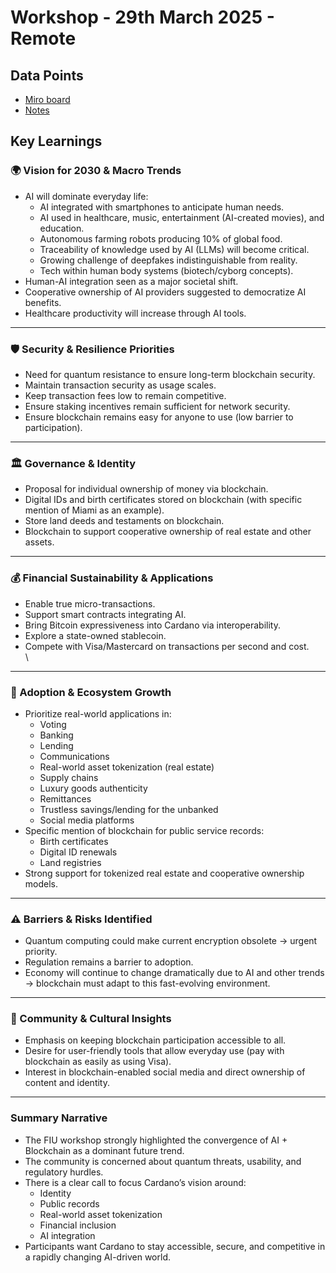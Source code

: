 # Workshop - 29th March 2025 - Remote

## Data Points

* [Miro board](https://miro.com/app/board/uXjVIKkfemo=/)
* [Notes](https://product.cardano.intersectmbo.org/docs/workshops/fiu-mar-2025)

## Key Learnings

### 🌍 Vision for 2030 & Macro Trends

* AI will dominate everyday life:
  * AI integrated with smartphones to anticipate human needs.
  * AI used in healthcare, music, entertainment (AI-created movies), and education.
  * Autonomous farming robots producing 10% of global food.
  * Traceability of knowledge used by AI (LLMs) will become critical.
  * Growing challenge of deepfakes indistinguishable from reality.
  * Tech within human body systems (biotech/cyborg concepts).
* Human-AI integration seen as a major societal shift.
* Cooperative ownership of AI providers suggested to democratize AI benefits.
* Healthcare productivity will increase through AI tools.

***

### 🛡 Security & Resilience Priorities

* Need for quantum resistance to ensure long-term blockchain security.
* Maintain transaction security as usage scales.
* Keep transaction fees low to remain competitive.
* Ensure staking incentives remain sufficient for network security.
* Ensure blockchain remains easy for anyone to use (low barrier to participation).

***

### 🏛 Governance & Identity

* Proposal for individual ownership of money via blockchain.
* Digital IDs and birth certificates stored on blockchain (with specific mention of Miami as an example).
* Store land deeds and testaments on blockchain.
* Blockchain to support cooperative ownership of real estate and other assets.

***

### 💰 Financial Sustainability & Applications

* Enable true micro-transactions.
* Support smart contracts integrating AI.
* Bring Bitcoin expressiveness into Cardano via interoperability.
* Explore a state-owned stablecoin.
* Compete with Visa/Mastercard on transactions per second and cost.\
  \


***

### 🌱 Adoption & Ecosystem Growth

* Prioritize real-world applications in:
  * Voting
  * Banking
  * Lending
  * Communications
  * Real-world asset tokenization (real estate)
  * Supply chains
  * Luxury goods authenticity
  * Remittances
  * Trustless savings/lending for the unbanked
  * Social media platforms
* Specific mention of blockchain for public service records:
  * Birth certificates
  * Digital ID renewals
  * Land registries
* Strong support for tokenized real estate and cooperative ownership models.

***

### ⚠ Barriers & Risks Identified

* Quantum computing could make current encryption obsolete → urgent priority.
* Regulation remains a barrier to adoption.
* Economy will continue to change dramatically due to AI and other trends → blockchain must adapt to this fast-evolving environment.

***

### 👥 Community & Cultural Insights

* Emphasis on keeping blockchain participation accessible to all.
* Desire for user-friendly tools that allow everyday use (pay with blockchain as easily as using Visa).
* Interest in blockchain-enabled social media and direct ownership of content and identity.

***

### Summary Narrative

* The FIU workshop strongly highlighted the convergence of AI + Blockchain as a dominant future trend.
* The community is concerned about quantum threats, usability, and regulatory hurdles.
* There is a clear call to focus Cardano’s vision around:
  * Identity
  * Public records
  * Real-world asset tokenization
  * Financial inclusion
  * AI integration
* Participants want Cardano to stay accessible, secure, and competitive in a rapidly changing AI-driven world.
